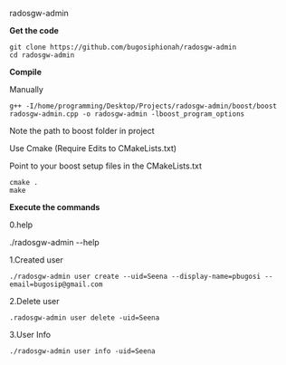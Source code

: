 radosgw-admin

**Get the code**

	git clone https://github.com/bugosiphionah/radosgw-admin
	cd radosgw-admin

**Compile**

Manually

	g++ -I/home/programming/Desktop/Projects/radosgw-admin/boost/boost radosgw-admin.cpp -o radosgw-admin -lboost_program_options

Note the path to boost folder in project

Use Cmake (Require Edits to CMakeLists.txt)

Point to your boost setup files in the CMakeLists.txt

	cmake .
	make


**Execute the commands**

0.help

./radosgw-admin --help

1.Created user

	./radosgw-admin user create --uid=Seena --display-name=pbugosi --email=bugosip@gmail.com

2.Delete user

	.radosgw-admin user delete -uid=Seena

3.User Info

	./radosgw-admin user info -uid=Seena

